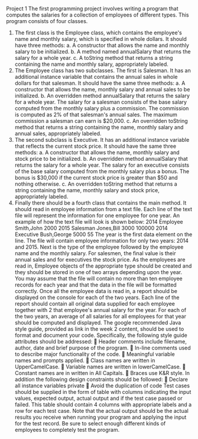 Project 1
The first programming project involves writing a program that computes the salaries for a collection of
employees of different types. This program consists of four classes.
1. The first class is the Employee class, which contains the employee's name and monthly salary, which
is specified in whole dollars. It should have three methods:
a. A constructor that allows the name and monthly salary to be initialized.
b. A method named annualSalary that returns the salary for a whole year.
c. A toString method that returns a string containing the name and monthly salary, appropriately
labeled.
2. The Employee class has two subclasses. The first is Salesman. It has an additional instance variable
that contains the annual sales in whole dollars for that salesman. It should have the same three
methods:
a. A constructor that allows the name, monthly salary and annual sales to be initialized.
b. An overridden method annualSalary that returns the salary for a whole year. The salary for a
salesman consists of the base salary computed from the monthly salary plus a commission.
The commission is computed as 2% of that salesman's annual sales. The maximum
commission a salesman can earn is $20,000.
c. An overridden toString method that returns a string containing the name, monthly salary and
annual sales, appropriately labeled.
3. The second subclass is Executive. It has an additional instance variable that reflects the current stock
price. It should have the same three methods:
a. A constructor that allows the name, monthly salary and stock price to be initialized.
b. An overridden method annualSalary that returns the salary for a whole year. The salary for an
executive consists of the base salary computed from the monthly salary plus a bonus. The
bonus is $30,000 if the current stock price is greater than $50 and nothing otherwise.
c. An overridden toString method that returns a string containing the name, monthly salary and
stock price, appropriately labeled.
4. Finally there should be a fourth class that contains the main method. It should read in employee
information from a text file. Each line of the text file will represent the information for one employee
for one year. An example of how the text file will look is shown below:
2014 Employee Smith,John 2000
2015 Salesman Jones,Bill 3000 100000
2014 Executive Bush,George 5000 55
The year is the first data element on the line. The file will contain employee information for only two
years: 2014 and 2015. Next is the type of the employee followed by the employee name and the monthly
salary. For salesmen, the final value is their annual sales and for executives the stock price. As the
employees are read in, Employee objects of the appropriate type should be created and they should be
stored in one of two arrays depending upon the year. You may assume that the file will contain no more
than ten employee records for each year and that the data in the file will be formatted correctly.
Once all the employee data is read in, a report should be displayed on the console for each of the two
years. Each line of the report should contain all original data supplied for each employee together with 
2
that employee's annual salary for the year. For each of the two years, an average of all salaries for all
employees for that year should be computed and displayed.
The google recommended Java style guide, provided as link in the week 2 content, should be used to
format and document your code. Specifically, the following style guide attributes should be addressed:
 Header comments include filename, author, date and brief purpose of the program.
 In-line comments used to describe major functionality of the code.
 Meaningful variable names and prompts applied.
 Class names are written in UpperCamelCase.
 Variable names are written in lowerCamelCase.
 Constant names are in written in All Capitals.
 Braces use K&R style.
In addition the following design constraints should be followed:
 Declare all instance variables private
 Avoid the duplication of code
Test cases should be supplied in the form of table with columns indicating the input values, expected
output, actual output and if the test case passed or failed. This table should contain 4 columns with
appropriate labels and a row for each test case. Note that the actual output should be the actual results
you receive when running your program and applying the input for the test record. Be sure to select
enough different kinds of employees to completely test the program.
 
